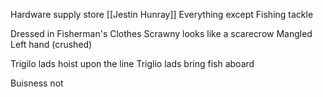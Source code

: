 Hardware supply store
	[[Jestin Hunray]]
	Everything except Fishing tackle

Dressed in Fisherman's Clothes
Scrawny looks like a scarecrow
Mangled Left hand (crushed)

Trigilo lads hoist upon the line
Triglio lads bring fish aboard

Buisness not 